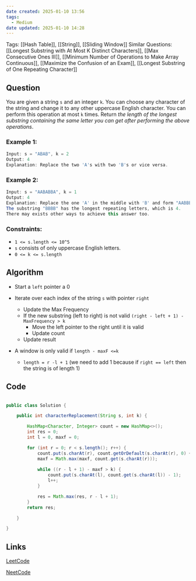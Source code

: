 ```yaml
---
date created: 2025-01-10 13:56
tags:
  - Medium
date updated: 2025-01-10 14:28
---
```


Tags: [[Hash Table]], [[String]], [[Sliding Window]]
Similar Questions: [[Longest Substring with At Most K Distinct Characters]], [[Max Consecutive Ones III]], [[Minimum Number of Operations to Make Array Continuous]], [[Maximize the Confusion of an Exam]], [[Longest Substring of One Repeating Character]]

## Question

You are given a string `s` and an integer `k`. You can choose any character of the string and change it to any other uppercase English character. You can perform this operation at most `k` times.
Return _the length of the longest substring containing the same letter you can get after performing the above operations_.

### Example 1:

```java
Input: s = "ABAB", k = 2
Output: 4
Explanation: Replace the two 'A's with two 'B's or vice versa.
```

### Example 2:

```java
Input: s = "AABABBA", k = 1
Output: 4
Explanation: Replace the one 'A' in the middle with 'B' and form "AABBBBA".
The substring "BBBB" has the longest repeating letters, which is 4.
There may exists other ways to achieve this answer too.
```

### Constraints:

- `1 <= s.length <= 10^5`
- `s` consists of only uppercase English letters.
- `0 <= k <= s.length`

## Algorithm

- Start a `left` pointer a 0
- Iterate over each index of the string `s` with pointer `right`
  - Update the Max Frequency
  - If the new substring  (left to right) is not valid `(right - left + 1) - MaxFrequency > k`
    - Move the left pointer to the right until it is valid
    - Update count
  - Update result

- A window is only valid if `length - maxF <=k`
	- `length = r -l + 1` (we need to add 1 because if `right == left` then the string is of length 1)

## Code

```java

public class Solution {

    public int characterReplacement(String s, int k) {

        HashMap<Character, Integer> count = new HashMap<>();
        int res = 0;
        int l = 0, maxf = 0;

        for (int r = 0; r < s.length(); r++) {
            count.put(s.charAt(r), count.getOrDefault(s.charAt(r), 0) + 1);
            maxf = Math.max(maxf, count.get(s.charAt(r)));
  
            while ((r - l + 1) - maxf > k) {
                count.put(s.charAt(l), count.get(s.charAt(l)) - 1);
                l++;
            }

            res = Math.max(res, r - l + 1);
        }
        return res;

    }

}
```

## Links

[LeetCode](https://leetcode.com/problems/longest-repeating-character-replacement/description/)

[NeetCode](https://neetcode.io/problems/longest-repeating-substring-with-replacement)
